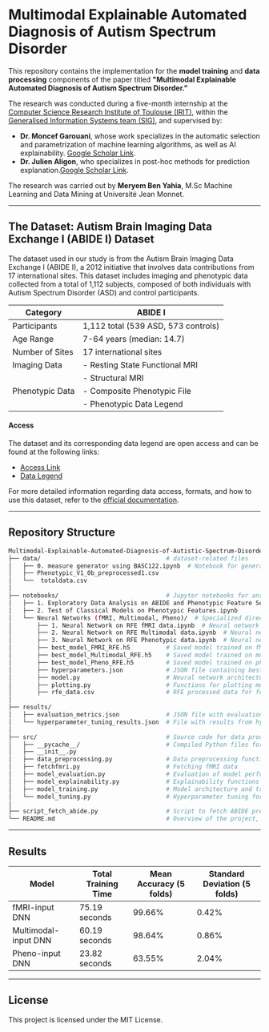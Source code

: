 # Multimodal Explainable Automated Diagnosis of Autism Spectrum Disorder

This repository contains the implementation for the **model training** and **data processing** components of the paper titled **"Multimodal Explainable Automated Diagnosis of Autism Spectrum Disorder."**

The research was conducted during a five-month internship at the [Computer Science Research Institute of Toulouse (IRIT)](https://www.irit.fr/en/home/), within the [Generalised Information Systems team (SIG)](https://www.irit.fr/en/departement/dep-data-management/sig-team/), 
and supervised by:
- **Dr. Moncef Garouani**, whose work specializes in the automatic selection and parametrization of machine learning algorithms, as well as AI explainability. [Google Scholar Link](https://scholar.google.fr/citations?user=4nXi7GAAAAAJ&hl=fr).
- **Dr. Julien Aligon**, who specializes in post-hoc methods for prediction explanation.[Google Scholar Link](https://scholar.google.fr/citations?user=SL-IYIQAAAAJ&hl=fr).

The research was carried out by **Meryem Ben Yahia**, M.Sc Machine Learning and Data Mining at Université Jean Monnet.

---
## The Dataset: Autism Brain Imaging Data Exchange I (ABIDE I) Dataset

The dataset used in our study is from the Autism Brain Imaging Data Exchange I (ABIDE I), a 2012 initiative that involves data contributions from 17 international sites. This dataset includes imaging and phenotypic data collected from a total of 1,112 subjects, composed of both individuals with Autism Spectrum Disorder (ASD) and control participants. 

| Category         | ABIDE I                               |
|------------------|---------------------------------------|
| Participants     | 1,112 total (539 ASD, 573 controls)   |
| Age Range        | 7-64 years (median: 14.7)             |
| Number of Sites  | 17 international sites                |
| Imaging Data     | - Resting State Functional MRI         
|                  | - Structural MRI                      |
| Phenotypic Data  | - Composite Phenotypic File           |
|                  | - Phenotypic Data Legend              |

#### Access
The dataset and its corresponding data legend are open access and can be found at the following links:
- [Access Link](https://fcon_1000.projects.nitrc.org/indi/abide/abide_I.html)
- [Data Legend](https://fcon_1000.projects.nitrc.org/indi/abide/ABIDEII_Data_Legend.pdf)

For more detailed information regarding data access, formats, and how to use this dataset, refer to the [official documentation](https://fcon_1000.projects.nitrc.org/indi/abide/).


---
## Repository Structure
```bash
Multimodal-Explainable-Automated-Diagnosis-of-Autistic-Spectrum-Disorder/
├── data/                                   # dataset-related files
│   ├── 0. measure generator using BASC122.ipynb  # Notebook for generating measures using the BASC122 atlas
│   ├── Phenotypic_V1_0b_preprocessed1.csv     
│   └──  totaldata.csv                        
│ 
├── notebooks/                              # Jupyter notebooks for analysis and model development
│   ├── 1. Exploratory Data Analysis on ABIDE and Phenotypic Feature Selection.ipynb  
│   ├── 2. Test of Classical Models on Phenotypic Features.ipynb 
│   └── Neural Networks (fMRI, Multimodal, Pheno)/  # Specialized directory for neural network models
│       ├── 1. Neural Network on RFE fMRI data.ipynb  # Neural network model training on fMRI data
│       ├── 2. Neural Network on RFE Multimodal data.ipynb  # Neural network model training on multimodal data
│       ├── 3. Neural Network on RFE Phenotypic data.ipynb  # Neural network model training on phenotypic data
│       ├── best_model_FMRI_RFE.h5          # Saved model trained on fMRI data
│       ├── best_model_Multimodal_RFE.h5    # Saved model trained on multimodal data
│       ├── best_model_Pheno_RFE.h5         # Saved model trained on phenotypic data
│       ├── hyperparameters.json            # JSON file containing best model hyperparameters
│       ├── model.py                        # Neural network architecture definition
│       ├── plotting.py                     # Functions for plotting metrics
│       ├── rfe_data.csv                    # RFE processed data for feature selection
│  
├── results/                               
│   ├── evaluation_metrics.json             # JSON file with evaluation metrics
│   └── hyperparameter_tuning_results.json  # File with results from hyperparameter tuning for classical models
│   
├── src/                                    # Source code for data processing, model building, and evaluation
│   ├── __pycache__/                        # Compiled Python files for optimization
│   ├── __init__.py                         
│   ├── data_preprocessing.py               # Data preprocessing functions
│   ├── fetchfmri.py                        # Fetching fMRI data
│   ├── model_evaluation.py                 # Evaluation of model performance
│   ├── model_explainability.py             # Explainability functions (e.g., SHAP)
│   ├── model_training.py                   # Model architecture and training routines
│   └── model_tuning.py                     # Hyperparameter tuning for the model
│
├── script_fetch_abide.py                   # Script to fetch ABIDE pre-processed CPAC Pipeline
└── README.md                               # Overview of the project, installation instructions, and usage
```
---
## Results

| Model      | Total Training Time | Mean Accuracy (5 folds) | Standard Deviation (5 folds) |
|------------|---------------------|-------------------------|------------------------------|
| fMRI-input DNN      | 75.19 seconds        | 99.66%                  | 0.42%                        |
| Multimodal-input DNN | 60.19 seconds        | 98.64%                  | 0.86%                        |
| Pheno-input DNN      | 23.82 seconds        | 63.55%                  | 2.04%                        |



---
## License

This project is licensed under the MIT License. 

